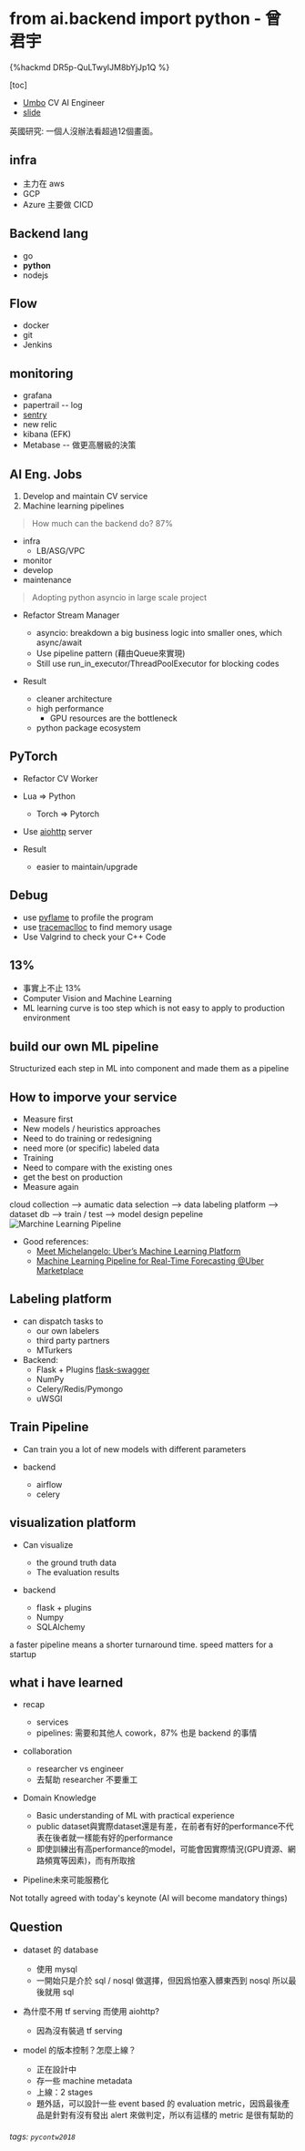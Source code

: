 # from ai.backend import python - 曾君宇

{%hackmd DR5p-QuLTwylJM8bYjJp1Q %}

[toc]

* [Umbo](https://umbocv.ai/) CV AI Engineer
* [slide](https://www.slideshare.net/excusemejoe/from-aibackend-import-python-pycontw2018)

英國研究: 一個人沒辦法看超過12個畫面。


## infra

* 主力在 aws
* GCP
* Azure 主要做 CICD


## Backend lang
* go
* **python**
* nodejs


## Flow
* docker
* git
* Jenkins

## monitoring
* grafana
* papertrail -- log
* [sentry](https://docs.sentry.io/clients/python/)
* new relic
* kibana (EFK)
* Metabase -- 做更高層級的決策

## AI Eng. Jobs
1. Develop and maintain CV service 
2. Machine learning pipelines



> How much can the backend do?
> 87%
* infra
    * LB/ASG/VPC
* monitor
* develop
* maintenance


> Adopting python asyncio in large scale project

* Refactor Stream Manager
    * asyncio: breakdown a big business logic into smaller ones, which async/await
    * Use pipeline pattern (藉由Queue來實現)
    * Still use run_in_executor/ThreadPoolExecutor for blocking codes

* Result
    * cleaner architecture
    * high performance
        * GPU resources are the bottleneck
    * python package ecosystem

## PyTorch
* Refactor CV Worker
* Lua => Python
  * Torch => Pytorch
* Use [aiohttp](https://aiohttp.readthedocs.io/en/stable/) server

* Result
    * easier to maintain/upgrade

## Debug
* use [pyflame](https://github.com/uber/pyflame) to profile the program
* use [tracemaclloc](https://docs.python.org/3/library/tracemalloc.html) to find memory usage
* Use Valgrind to check your C++ Code


## 13%
* 事實上不止 13%
* Computer Vision and Machine Learning 
* ML learning curve is too step which is not easy to apply to production environment

## build our own ML pipeline
Structurized each step in ML into component and made them as a pipeline


## How to imporve your service
* Measure first
* New models / heuristics approaches
* Need to do training or redesigning
* need more (or specific) labeled data
* Training
* Need to compare with the existing ones
* get the best on production
* Measure again


cloud collection --> aumatic data selection --> data labeling platform --> dataset db --> train / test --> model design pepeline 
![Marchine Learning Pipeline](https://i.imgur.com/efFzsvH.jpg)

* Good references:
    * [Meet Michelangelo: Uber’s Machine Learning Platform](https://eng.uber.com/michelangelo/)
    * [Machine Learning Pipeline for Real-Time Forecasting @Uber Marketplace](https://www.infoq.com/presentations/uber-ml-architecture-models)


## Labeling platform
* can dispatch tasks to
    * our own labelers
    * third party partners
    * MTurkers
* Backend:
    * Flask + Plugins [flask-swagger](https://github.com/gangverk/flask-swagger)
    * NumPy
    * Celery/Redis/Pymongo
    * uWSGI


## Train Pipeline
* Can train you a lot of new models with different parameters

* backend
    * airflow
    * celery


## visualization platform
* Can visualize
    * the ground truth data
    * The evaluation results

* backend
    * flask + plugins
    * Numpy
    * SQLAlchemy

a faster pipeline means a shorter turnaround time.
speed matters for a startup


## what i have learned

* recap
    * services
    * pipelines: 需要和其他人 cowork，87% 也是 backend 的事情
* collaboration
    * researcher vs engineer
    * 去幫助 researcher 不要重工
* Domain Knowledge
    * Basic understanding of ML with practical experience
    * public dataset與實際dataset還是有差，在前者有好的performance不代表在後者就一樣能有好的performance
    * 即使訓練出有高performance的model，可能會因實際情況(GPU資源、網路頻寬等因素)，而有所取捨

* Pipeline未來可能服務化


Not totally agreed with today's keynote (AI will become mandatory things)


## Question
* dataset 的 database
    * 使用 mysql
    * 一開始只是介於 sql / nosql 做選擇，但因爲怕塞入髒東西到 nosql 所以最後就用 sql

* 為什麼不用 tf serving 而使用 aiohttp?
    * 因為沒有裝過 tf serving

* model 的版本控制？怎麼上線？
    * 正在設計中
    * 存一些  machine metadata
    * 上線：2 stages
    * 題外話，可以設計一些 event based 的 evaluation metric，因爲最後產品是針對有沒有發出 alert 來做判定，所以有這樣的 metric 是很有幫助的



###### tags: `pycontw2018`
